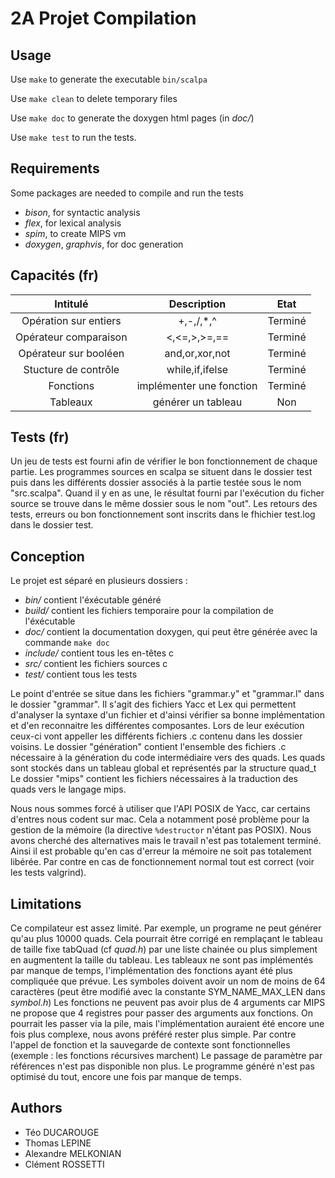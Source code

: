 # 2A Projet Compilation

## Usage

Use `make` to generate the executable `bin/scalpa`

Use `make clean` to delete temporary files

Use `make doc` to generate the doxygen html pages (in _doc/_)

Use `make test` to run the tests.

## Requirements

Some packages are needed to compile and run the tests

-   _bison_, for syntactic analysis
-   _flex_, for lexical analysis
-   _spim_, to create MIPS vm
-   _doxygen_, _graphvis_, for doc generation

## Capacités (fr)

|       Intitulé        |       Description        |  Etat   |
| :-------------------: | :----------------------: | :-----: |
| Opération sur entiers |        +,-,/,\*,^        | Terminé |
| Opérateur comparaison |       <,<=,>,>=,==       | Terminé |
| Opérateur sur booléen |      and,or,xor,not      | Terminé |
| Stucture de contrôle  |     while,if,ifelse      | Terminé |
|       Fonctions       | implémenter une fonction | Terminé |
|       Tableaux        |    générer un tableau    |   Non   |

## Tests (fr)

Un jeu de tests est fourni afin de vérifier le bon fonctionnement
de chaque partie.
Les programmes sources en scalpa se situent dans le dossier test puis
dans les différents dossier associés à la partie testée sous le nom "src.scalpa".
Quand il y en as une, le résultat fourni par l'exécution du ficher source se trouve
dans le même dossier sous le nom "out".
Les retours des tests, erreurs ou bon fonctionnement sont inscrits dans le fhichier test.log dans le dossier test.

## Conception

Le projet est séparé en plusieurs dossiers :

-   _bin/_ contient l'éxécutable généré
-   _build/_ contient les fichiers temporaire pour la compilation de l'éxécutable
-   _doc/_ contient la documentation doxygen, qui peut être générée avec la commande `make doc`
-   _include/_ contient tous les en-têtes c
-   _src/_ contient les fichiers sources c
-   _test/_ contient tous les tests

Le point d'entrée se situe dans les fichiers "grammar.y" et "grammar.l" dans le dossier "grammar".
Il s'agit des fichiers Yacc et Lex qui permettent d'analyser la syntaxe d'un fichier et d'ainsi vérifier sa bonne
implémentation et d'en reconnaitre les différentes composantes.
Lors de leur exécution ceux-ci vont appeller les différents fichiers .c contenu dans les dossier voisins.
Le dossier "génération" contient l'ensemble des fichiers .c nécessaire à la génération du code
intermédiaire vers des quads. Les quads sont stockés dans un tableau global et représentés par la structure quad_t
Le dossier "mips" contient les fichiers nécessaires à la traduction des quads vers le langage mips.

Nous nous sommes forcé à utiliser que l'API POSIX de Yacc, car certains d'entres nous codent sur mac.
Cela a notamment posé problème pour la gestion de la mémoire (la directive `%destructor` n'étant pas POSIX).
Nous avons cherché des alternatives mais le travail n'est pas totalement terminé. 
Ainsi il est probable qu'en cas d'erreur la mémoire ne soit pas totalement libérée.
Par contre en cas de fonctionnement normal tout est correct (voir les tests valgrind).

## Limitations

Ce compilateur est assez limité.
Par exemple, un programe ne peut générer qu'au plus 10000 quads. 
Cela pourrait être corrigé en remplaçant le tableau de taille fixe tabQuad (cf *quad.h*) par une liste chainée ou plus simplement en augmentent la taille du tableau.
Les tableaux ne sont pas implémentés par manque de temps, l'implémentation des fonctions ayant été plus compliquée que prévue.
Les symboles doivent avoir un nom de moins de 64 caractères (peut être modifié avec la constante SYM_NAME_MAX_LEN dans *symbol.h*)
Les fonctions ne peuvent pas avoir plus de 4 arguments car MIPS ne propose que 4 registres pour passer des arguments aux fonctions.
On pourrait les passer via la pile, mais l'implémentation auraient été encore une fois plus complexe, nous avons préféré rester plus simple.
Par contre l'appel de fonction et la sauvegarde de contexte sont fonctionnelles (exemple : les fonctions récursives marchent)
Le passage de paramètre par références n'est pas disponible non plus.
Le programme généré n'est pas optimisé du tout, encore une fois par manque de temps.

## Authors

-   Téo DUCAROUGE
-   Thomas LEPINE
-   Alexandre MELKONIAN
-   Clément ROSSETTI
